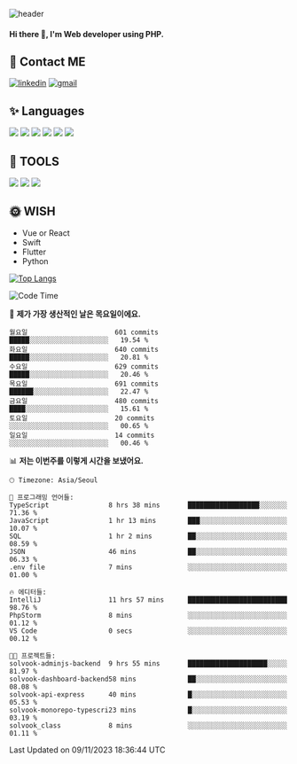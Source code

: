 ![header](https://capsule-render.vercel.app/api?type=waving&color=auto&height=300&section=header&text=Elin&fontSize=90&animation=twinkling)

#### Hi there 👋, I'm <b>Web developer</b> using PHP. ####

<!--
- 🔭 I’m currently working on Uniwill
- 🌱 I’m currently learning Vue or React or Python.
-->

<!---#### I am PHP developer --->

## 💌 Contact ME ###
[<img src='https://img.shields.io/badge/-EunjiKo-%230A66C2?style=flat-square&logo=LinkedIn&logoColor=white' alt='linkedin'>](https://www.linkedin.com/in/https://www.linkedin.com/in/eunji-ko-00a907164//)  [<img src='https://img.shields.io/badge/-einee214%40gmail.com-%23EA4335?style=flat-square&logo=Gmail&logoColor=white' alt='gmail'>](einee214@gmail.com)  


## ✨ Languages
<img src='https://img.shields.io/badge/-PHP-%23777BB4?style=for-the-badge&logo=PHP&logoColor=white'> <img src='https://img.shields.io/badge/-Laravel-%23FF2D20?style=for-the-badge&logo=Laravel&logoColor=white'> <img src='https://img.shields.io/badge/Jquery-%230769AD?style=for-the-badge&logo=Jquery&logoColor=white'> <img src='https://img.shields.io/badge/CSS3-%231572B6?style=for-the-badge&logo=CSS3&logoColor=white'> <img src='https://img.shields.io/badge/Bootstrap-%237952B3?style=for-the-badge&logo=Bootstrap&logoColor=white' > <img src='https://img.shields.io/badge/MySQL-%234479A1?style=for-the-badge&logo=MySQL&logoColor=white' >

## 🌷 TOOLS
<img src='https://img.shields.io/badge/PHPSTORM-%23000000?style=for-the-badge&logo=PhpStorm&logoColor=white' > <img src='https://img.shields.io/badge/GitLab-%23FCA121?style=for-the-badge&logo=GitLab&logoColor=white' > <img src='https://img.shields.io/badge/GitHub-%23181717?style=for-the-badge&logo=GitHub&logoColor=white'>


## 🌞 WISH
- Vue or React
- Swift
- Flutter
- Python


[![Top Langs](https://github-readme-stats.vercel.app/api/top-langs/?username=ein214&layout=compact)](https://github.com/anuraghazra/github-readme-stats)

<!--START_SECTION:waka-->
![Code Time](http://img.shields.io/badge/Code%20Time-3%2C029%20hrs%2033%20mins-blue)

📅 **제가 가장 생산적인 날은 목요일이에요.** 

```text
월요일                      601 commits         █████░░░░░░░░░░░░░░░░░░░░   19.54 % 
화요일                      640 commits         █████░░░░░░░░░░░░░░░░░░░░   20.81 % 
수요일                      629 commits         █████░░░░░░░░░░░░░░░░░░░░   20.46 % 
목요일                      691 commits         ██████░░░░░░░░░░░░░░░░░░░   22.47 % 
금요일                      480 commits         ████░░░░░░░░░░░░░░░░░░░░░   15.61 % 
토요일                      20 commits          ░░░░░░░░░░░░░░░░░░░░░░░░░   00.65 % 
일요일                      14 commits          ░░░░░░░░░░░░░░░░░░░░░░░░░   00.46 % 
```


📊 **저는 이번주를 이렇게 시간을 보냈어요.** 

```text
🕑︎ Timezone: Asia/Seoul

💬 프로그래밍 언어들: 
TypeScript               8 hrs 38 mins       ██████████████████░░░░░░░   71.36 % 
JavaScript               1 hr 13 mins        ███░░░░░░░░░░░░░░░░░░░░░░   10.07 % 
SQL                      1 hr 2 mins         ██░░░░░░░░░░░░░░░░░░░░░░░   08.59 % 
JSON                     46 mins             ██░░░░░░░░░░░░░░░░░░░░░░░   06.33 % 
.env file                7 mins              ░░░░░░░░░░░░░░░░░░░░░░░░░   01.00 % 

🔥 에디터들: 
IntelliJ                 11 hrs 57 mins      █████████████████████████   98.76 % 
PhpStorm                 8 mins              ░░░░░░░░░░░░░░░░░░░░░░░░░   01.12 % 
VS Code                  0 secs              ░░░░░░░░░░░░░░░░░░░░░░░░░   00.12 % 

🐱‍💻 프로젝트들: 
solvook-adminjs-backend  9 hrs 55 mins       ████████████████████░░░░░   81.97 % 
solvook-dashboard-backend58 mins             ██░░░░░░░░░░░░░░░░░░░░░░░   08.08 % 
solvook-api-express      40 mins             █░░░░░░░░░░░░░░░░░░░░░░░░   05.53 % 
solvook-monorepo-typescri23 mins             █░░░░░░░░░░░░░░░░░░░░░░░░   03.19 % 
solvook_class            8 mins              ░░░░░░░░░░░░░░░░░░░░░░░░░   01.11 % 
```


 Last Updated on 09/11/2023 18:36:44 UTC
<!--END_SECTION:waka-->

<!---![GitHub stats](https://github-readme-stats.vercel.app/api?username=ein214&show_icons=true&theme=dracula)  --->



